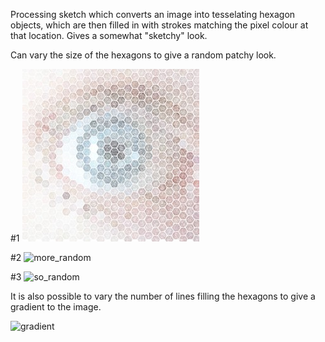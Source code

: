 Processing sketch which converts an image into tesselating hexagon objects, which are then filled in with strokes matching the pixel colour at that location. Gives a somewhat "sketchy" look. 

Can vary the size of the hexagons to give a random patchy look. 

#1
![tame](https://github.com/calamont/Hexagon-sketcher/blob/master/images/eye_processed_1_small.jpg)


#2
![more_random](calamont.github.com/Hexagon-sketcher/images/eye_processed_1_small.jpg)


#3
![so_random](calamont.github.com/Hexagon-sketcher/images/eye_processed_1_small.jpg)

It is also possible to vary the number of lines filling the hexagons to give a gradient to the image.

![gradient](calamont.github.com/Hexagon-sketcher/images/iris_small.jpg)
